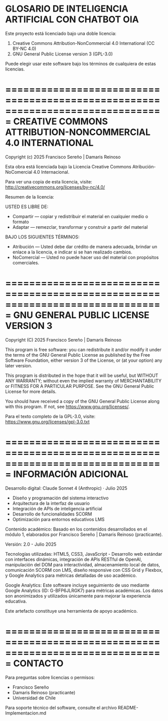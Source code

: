GLOSARIO DE INTELIGENCIA ARTIFICIAL CON CHATBOT OIA
===================================================

Este proyecto está licenciado bajo una doble licencia:

1. Creative Commons Attribution-NonCommercial 4.0 International (CC BY-NC 4.0)
2. GNU General Public License version 3 (GPL-3.0)

Puede elegir usar este software bajo los términos de cualquiera de estas licencias.

===============================================================================
CREATIVE COMMONS ATTRIBUTION-NONCOMMERCIAL 4.0 INTERNATIONAL
===============================================================================

Copyright (c) 2025 Francisco Sereño | Damaris Reinoso

Esta obra está licenciada bajo la Licencia Creative Commons 
Atribución-NoComercial 4.0 Internacional.

Para ver una copia de esta licencia, visite:
http://creativecommons.org/licenses/by-nc/4.0/

Resumen de la licencia:

USTED ES LIBRE DE:
- Compartir — copiar y redistribuir el material en cualquier medio o formato
- Adaptar — remezclar, transformar y construir a partir del material

BAJO LOS SIGUIENTES TÉRMINOS:
- Atribución — Usted debe dar crédito de manera adecuada, brindar un enlace a 
  la licencia, e indicar si se han realizado cambios.
- NoComercial — Usted no puede hacer uso del material con propósitos comerciales.

===============================================================================
GNU GENERAL PUBLIC LICENSE VERSION 3
===============================================================================

Copyright (C) 2025 Francisco Sereño | Damaris Reinoso

This program is free software: you can redistribute it and/or modify
it under the terms of the GNU General Public License as published by
the Free Software Foundation, either version 3 of the License, or
(at your option) any later version.

This program is distributed in the hope that it will be useful,
but WITHOUT ANY WARRANTY; without even the implied warranty of
MERCHANTABILITY or FITNESS FOR A PARTICULAR PURPOSE.  See the
GNU General Public License for more details.

You should have received a copy of the GNU General Public License
along with this program.  If not, see <https://www.gnu.org/licenses/>.

Para el texto completo de la GPL-3.0, visite:
https://www.gnu.org/licenses/gpl-3.0.txt

===============================================================================
INFORMACIÓN ADICIONAL
===============================================================================

Desarrollo digital:
Claude Sonnet 4 (Anthropic) · Julio 2025
- Diseño y programación del sistema interactivo
- Arquitectura de la interfaz de usuario  
- Integración de APIs de inteligencia artificial
- Desarrollo de funcionalidades SCORM
- Optimización para entornos educativos LMS

Contenido académico:
Basado en los contenidos desarrollados en el módulo 1, elaborados por 
Francisco Sereño | Damaris Reinoso (practicante).

Versión: 2.0 - Julio 2025

Tecnologías utilizadas:
HTML5, CSS3, JavaScript - Desarrollo web estándar con interfaces dinámicas, 
integración de APIs RESTful de OpenAI, manipulación del DOM para 
interactividad, almacenamiento local de datos, comunicación SCORM con LMS, 
diseño responsive con CSS Grid y Flexbox, y Google Analytics para métricas 
detalladas de uso académico.

Google Analytics:
Este software incluye seguimiento de uso mediante Google Analytics (ID: G-BFP6JLRGK7)
para métricas académicas. Los datos son anonimizados y utilizados únicamente
para mejorar la experiencia educativa.

Este artefacto constituye una herramienta de apoyo académico.

===============================================================================
CONTACTO
===============================================================================

Para preguntas sobre licencias o permisos:
- Francisco Sereño
- Damaris Reinoso (practicante)
- Universidad de Chile

Para soporte técnico del software, consulte el archivo README-Implementacion.md